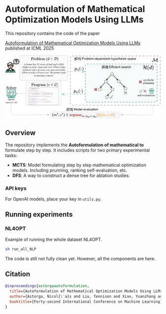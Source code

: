 # Autoformulation of Mathematical Optimization Models Using LLMs

This repository contains the code of the paper

[Autoformulation of Mathematical Optimization Models Using LLMs](https://arxiv.org/pdf/2411.01679) published at ICML 2025

<img src="figure-1.png" width="1000"/>

## Overview

The repository implements the **Autoformulation of mathematical to** formulate step by step. It includes scripts for two primary experimental tasks:

- **MCTS**: Model formulating step by step mathematical optimization models. Including prunning, ranking self-evaluation, etc.
- **DFS**: A way to construct a dense tree for ablation studies.



### API keys

For OpenAI models, place your key in `utils.py`.

## Running experiments

### NL4OPT

Example of running the whole dataset NL4OPT.

```bash
sh run_all_NLP
```

The code is still not fully clean yet. However, all the components are here.

## Citation

```bibtex
@inproceedings{astorgaautoformulation,
  title={Autoformulation of Mathematical Optimization Models Using LLMs},
  author={Astorga, Nicol{\'a}s and Liu, Tennison and Xiao, Yuanzhang and van der Schaar, Mihaela},
  booktitle={Forty-second International Conference on Machine Learning}
}
```

